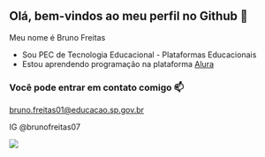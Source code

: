 ## Olá, bem-vindos ao meu perfil no Github 👦

Meu nome é Bruno Freitas

- Sou PEC de Tecnologia Educacional - Plataformas Educacionais
- Estou aprendendo programação na plataforma [Alura](https://www.alura.com.br)

### Você pode entrar em contato comigo 📫
bruno.freitas01@educacao.sp.gov.br

IG @brunofreitas07

![](https://media1.tenor.com/m/7LMaSfhq9TIAAAAC/flying-omw.gif) 


